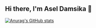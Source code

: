 ## Hi there, I'm Asel Damsika 👋

[![Anurag's GitHub stats](https://github-readme-stats.vercel.app/api?username=aseldamsika&show_icons=true)](https://github.com/aseldamsika/github-readme-stats)
